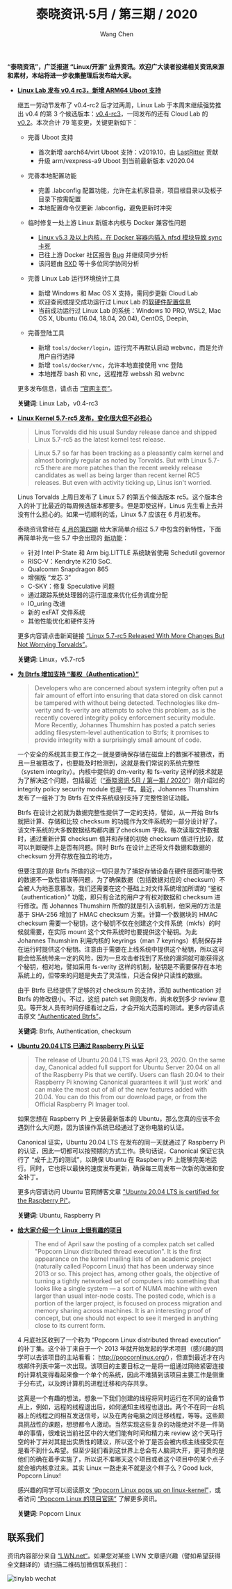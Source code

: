 ﻿---
title: 泰晓资讯·5月 / 第三期 / 2020
author: 'Wang Chen'
group: news
draft: false
top: true
album: 泰晓资讯
layout: weekly
license: "cc-by-nc-nd-4.0"
permalink: /tinylab-weekly-05-3rd-2020/
tags:
  - Linux
  - Linux Lab
  - Btrfs 
  - Authentication
  - Ubuntu
  - Raspberry Pi
  - Popcorn Linux
categories:
  - 泰晓资讯
  - 技术动态
  - 行业动向
---

**“泰晓资讯”，广泛报道 “Linux/开源” 业界资讯。欢迎广大读者投递相关资讯来源和素材，本站将进一步收集整理后发布给大家。**

- [**Linux Lab 发布 v0.4 rc3，新增 ARM64 Uboot 支持**](http://tinylab.org/linux-lab-v04-rc3/)

    继五一劳动节发布了 v0.4-rc2 后才过两周，Linux Lab 于本周末继续强势推出 v0.4 的第 3 个候选版本：[v0.4-rc3](https://gitee.com/tinylab/linux-lab/tree/v0.4-rc3/)，一同发布的还有 Cloud Lab 的 [v0.2](https://gitee.com/tinylab/cloud-lab/tree/v0.2/)。本次合计 79 笔变更，关键更新如下：

    * 完善 Uboot 支持
        * 首次新增 aarch64/virt Uboot 支持：v2019.10，由 [LastRitter](https://gitee.com/lastritter) 贡献
        * 升级 arm/vexpress-a9 Uboot 到当前最新版本 v2020.04

    * 完善本地配置功能
        * 完善 .labconfig 配置功能，允许在主机家目录，项目根目录以及板子目录下按需配置
        * 本地配置命令仅更新 .labconfig，避免更新时冲突

    * 临时修复一处上游 Linux 新版本内核与 Docker 兼容性问题
        * [Linux v5.3 及以上内核，在 Docker 容器内插入 nfsd 模块导致 sync 卡死](https://gitee.com/tinylab/linux-lab/issues/I1GGG1)
        * 已往上游 Docker 社区报告 [Bug](https://github.com/docker/for-linux/issues/996) 并继续同步分析
        * 该问题由 [RXD](https://gitee.com/luoxiaogang) 等十多位同学协同分析

    * 完善 Linux Lab 运行环境统计工具
        * 新增 Windows 和 Mac OS X 支持，需同步更新 Cloud Lab
        * 欢迎查阅或提交成功运行过 Linux Lab 的[软硬件配置信息](https://gitee.com/tinylab/linux-lab/issues/I1FZBJ)
        * 当前成功运行过 Linux Lab 的系统：Windows 10 PRO, WSL2, Mac OS X, Ubuntu (16.04, 18.04, 20.04), CentOS, Deepin,

    * 完善登陆工具
        * 新增 `tools/docker/login`，运行完不再默认启动 webvnc，而是允许用户自行选择
        * 新增 `tools/docker/vnc`，允许本地直接使用 vnc 登陆
        * 本地推荐 bash 和 vnc，远程推荐 webssh 和 webvnc
        
    更多发布信息，请点击 [“官网主页”](http://tinylab.org/linux-lab-v04-rc3/)。

    **关键词**: Linux Lab，v0.4-rc3

- [**Linux Kernel 5.7-rc5 发布，变化很大但不必担心**](https://www.phoronix.com/scan.php?page=news_item&px=Linux-5.7-rc5-Kernel)

    > Linus Torvalds did his usual Sunday release dance and shipped Linux 5.7-rc5 as the latest kernel test release.

    > Linux 5.7 so far has been tracking as a pleasantly calm kernel and almost boringly regular as noted by Torvalds. But with Linux 5.7-rc5 there are more patches than the recent weekly release candidates as well as being larger than recent kernel RC5 releases. But even with activity ticking up, Linus isn't worried.

    Linus Torvalds 上周日发布了 Linux 5.7 的第五个候选版本 rc5。这个版本合入的补丁比最近的每周候选版本都要多。但是即使这样，Linus 先生看上去并没有什么担心的。如果一切顺利的话，Linux 5.7 应该在 6 月初发布。

    泰晓资讯曾经在 [4 月的第四期](http://tinylab.org/tinylab-weekly-04-4th-2020/) 给大家简单介绍过 5.7 中包含的新特性，下面再简单补充一些 5.7 中会出现的 [新功能](https://www.phoronix.com/scan.php?page=article&item=linux-57-features&num=1)：

    - 针对 Intel P-State 和 Arm big.LITTLE 系统缺省使用 Schedutil governor
    - RISC-V：Kendryte K210 SoC.
    - Qualcomm Snapdragon 865
    - 增强版 “龙芯 3”
    - C-SKY：修复 Speculative 问题
    - 通过跟踪系统处理器的运行温度来优化任务调度分配
    - IO_uring 改进
    - 新的 exFAT 文件系统
    - 其他性能优化和硬件支持  

    更多内容请点击新闻链接 [“Linux 5.7-rc5 Released With More Changes But Not Worrying Torvalds”](https://www.phoronix.com/scan.php?page=news_item&px=Linux-5.7-rc5-Kernel)。

    **关键词**: Linux，v5.7-rc5

- [**为 Btrfs 增加支持 “鉴权（Authentication）”**](https://lwn.net/Articles/818842/)

    > Developers who are concerned about system integrity often put a fair amount of effort into ensuring that data stored on disk cannot be tampered with without being detected. Technologies like dm-verity and fs-verity are attempts to solve this problem, as is the recently covered integrity policy enforcement security module. More Recently, Johannes Thumshirn has posted a patch series adding filesystem-level authentication to Btrfs; it promises to provide integrity with a surprisingly small amount of code.

    一个安全的系统其主要工作之一就是要确保存储在磁盘上的数据不被篡改，而且一旦被篡改了，也要能及时检测到，这就是我们常说的系统完整性（system integrity）。内核中提供的 dm-verity 和 fs-verity 这样的技术就是为了解决这个问题，包括最近（[“泰晓资讯·5月 / 第一期 / 2020”](http://tinylab.org/tinylab-weekly-05-1st-2020/)）刚介绍过的 integrity policy security module 也是一样。最近，Johannes Thumshirn 发布了一组补丁为 Btrfs 在文件系统级别支持了完整性验证功能。

    Btrfs 在设计之初就为数据完整性提供了一定的支持，譬如，从一开始 Btrfs 就把计算、存储和比较 checksum 的功能作为文件系统的一部分设计好了。该文件系统的大多数数据结构都内置了checksum 字段。每次读取文件数据时，通过重新计算 checksum 值并和存储的初始 checksum 值进行比较，就可以判断硬件上是否有问题。同时 Btrfs 在设计上还将文件数据和数据的 checksum 分开存放在独立的地方。

    但要注意的是 Btrfs 所做的这一切只是为了捕捉存储设备在硬件层面可能导致的数据不一致性错误等问题，为了确保数据（包括数据对应的 checksum）不会被人为地恶意篡改，我们还需要在这个基础上对文件系统增加所谓的 “鉴权（authentication）” 功能，即只有合法的用户才有权对数据和 checksum 进行修改。而 Johannes Thumshirn 所做的就是引入该机制，他采用的方法是基于 SHA-256 增加了 HMAC checksum 方案。计算一个数据块的 HMAC checksum 需要一个秘钥，这个秘钥不仅在创建这个文件系统（mkfs）的时候就需要，在实际 mount 这个文件系统时也要提供这个秘钥。为此 Johannes Thumshirn 利用内核的 keyrings（man 7 keyrings）机制保存并在运行时提供这个秘钥。注意由于需要在上线系统中提供这个秘钥，所以这可能会给系统带来一定的风险，因为一旦攻击者找到了系统的漏洞就可能获得这个秘钥，相对地，譬如采用 fs-verity 这样的机制，秘钥是不需要保存在本地系统上的，但带来的问题是失去了灵活性，只适合保护只读性的数据。

    由于 Btrfs 已经提供了足够的对 checksum 的支持，添加 authentication 对 Btrfs 的修改很小。不过，这组 patch set 刚刚发布，尚未收到多少 review 意见。等开发人员有时间仔细看过之后，才会开始大范围的测试。更多内容请点击原文 [“Authenticated Btrfs”](https://lwn.net/Articles/818842/)。

    **关键词**: Btrfs, Authentication, checksum

- [**Ubuntu 20.04 LTS 已通过 Raspberry Pi 认证**](https://ubuntu.com/blog/ubuntu-20-04-lts-is-certified-for-the-raspberry-pi)

    > The release of Ubuntu 20.04 LTS was April 23, 2020. On the same day, Canonical added full support for Ubuntu Server 20.04 on all of the Raspberry Pis that we certify.  Users can flash 20.04 to their Raspberry Pi knowing Canonical guarantees it will ‘just work’ and can make the most out of all of the new features added with 20.04. You can do this from our download page, or from the Official Raspberry Pi Imager tool. 

    如果您想在 Raspberry Pi 上安装最新版本的 Ubuntu，那么您真的应该不会遇到什么大问题，因为该操作系统已经通过了迷你电脑的认证。

    Canonical 证实，Ubuntu 20.04 LTS 在发布的同一天就通过了 Raspberry Pi 的认证，因此一切都可以按预期的方式工作。换句话说，Canonical 保证它执行了 “成千上万的测试”，以确保 Ubuntu 在 Raspberry Pi 上能够完美地运行。同时，它也将以最快的速度发布更新，确保每三周发布一次新的改进和安全补丁。

    更多内容请访问 Ubuntu 官网博客文章 ["Ubuntu 20.04 LTS is certified for the Raspberry Pi"](https://ubuntu.com/blog/ubuntu-20-04-lts-is-certified-for-the-raspberry-pi)。
    
    **关键词**: Ubuntu, Raspberry Pi

- [**​给大家介绍一个 Linux 上很有趣的项目**](https://lwn.net/Articles/819237/)

    > The end of April saw the posting of a complex patch set called "Popcorn Linux distributed thread execution". It is the first appearance on the kernel mailing lists of an academic project (naturally called Popcorn Linux) that has been underway since 2013 or so. This project has, among other goals, the objective of turning a tightly networked set of computers into something that looks like a single system — a sort of NUMA machine with even larger than usual inter-node costs. The posted code, which is a portion of the larger project, is focused on process migration and memory sharing across machines. It is an interesting proof of concept, but one should not expect to see it merged in anything close to its current form.

    4 月底社区收到了一个称为 “Popcorn Linux distributed thread execution” 的补丁集。这个补丁来自于一个 2013 年就开始发起的学术项目（感兴趣的同学可以去该项目的主站看看： <http://popcornlinux.org/>），但直到最近才在内核邮件列表中第一次出现。该项目的主要目标之一是将一组通过网络紧密连接的计算机变得看起来像一个单个的系统，因此不难猜到该项目主要工作是侧重于分布式，以及跨计算机的进程迁移和内存共享。

    这真是一个有趣的想法，想象一下我们创建的线程将同时运行在不同的设备节点上，例如，远程的线程退出后，如何通知主线程也退出。两个不在同一台机器上的线程之间相互发送信号，以及在两台电脑之间迁移线程，等等。这些颇具挑战性的课题，想想都令人激动。当然实现这些复杂的功能绝对不是一件简单的事情，很难说当前社区中的大佬们能有时间和精力来 review 这个天马行空的补丁并对其提出实质性的建议，所以这个补丁是否会被内核主线接受实在是看不到什么希望。但至少我们看到这世界上总会有人脑洞大开，更可贵的是他们的确在着手实施了，所以说不准哪天这个项目或者这个项目中的某个点子就会被内核拿过来。其实 Linux 一路走来不就是这个样子么？Good luck, Popcorn Linux!

    感兴趣的同学可以阅读原文 [“Popcorn Linux pops up on linux-kernel”](https://lwn.net/Articles/819237/)，或者访问 [“Popcorn Linux 的项目官网”](http://popcornlinux.org/) 了解更多资讯。
    
    **关键词**: Popcorn Linux

## 联系我们

资讯内容部分来自 [“LWN.net“](https://lwn.net/)。如果您对某些 LWN 文章感兴趣（譬如希望获得全文翻译的）请扫描二维码加微信联系我们：

![tinylab wechat](/images/wechat/tinylab.jpg)
